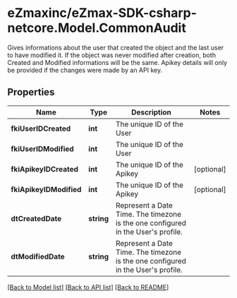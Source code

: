 # eZmaxinc/eZmax-SDK-csharp-netcore.Model.CommonAudit
Gives informations about the user that created the object and the last user to have modified it.  If the object was never modified after creation, both Created and Modified informations will be the same.  Apikey details will only be provided if the changes were made by an API key.  

## Properties

Name | Type | Description | Notes
------------ | ------------- | ------------- | -------------
**fkiUserIDCreated** | **int** | The unique ID of the User | 
**fkiUserIDModified** | **int** | The unique ID of the User | 
**fkiApikeyIDCreated** | **int** | The unique ID of the Apikey | [optional] 
**fkiApikeyIDModified** | **int** | The unique ID of the Apikey | [optional] 
**dtCreatedDate** | **string** | Represent a Date Time. The timezone is the one configured in the User&#39;s profile. | 
**dtModifiedDate** | **string** | Represent a Date Time. The timezone is the one configured in the User&#39;s profile. | 

[[Back to Model list]](../README.md#documentation-for-models) [[Back to API list]](../README.md#documentation-for-api-endpoints) [[Back to README]](../README.md)


